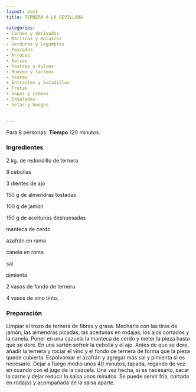```yaml
---
layout: post
title: TERNERA A LA SEVILLANA

categories:
- Carnes y derivados
- Mariscos y moluscos
- Verduras y legumbres
- Pescados
- Arroces
- Salsas
- Postres y dulces
- Huevos y lacteos
- Pastas
- Entrantes y bocadillos
- Frutas
- Sopas y cremas
- Ensaladas
- Setas y hongos
 

---
```

Para 8 personas.
<b>Tiempo</b> 120 minutos.

<h3>Ingredientes</h3>

2 kg. de redondillo de ternera

8 cebollas

3 dientes de ajo

150 g de almendras tostadas

100 g de jamón

150 g de aceitunas deshuesadas

manteca de cerdo

azafrán en rama

canela en rama

sal

pimienta

2 vasos de fondo de ternera

4 vasos de vino tinto.

<h3>Preparación</h3>

Limpiar el trozo de ternera de fibras y grasa. Mecharlo con las tiras de jamón, las almendras picadas, las aceitunas en rodajas, los ajos cortados y la canela. Poner en una cazuela la manteca de cerdo y meter la pieza hasta que se dore. En una sartén sofreír la cebolla y el ajo. Antes de que se dore, añadir la ternera y rociar el vino y el fondo de ternera de forma que la pieza quede cubierta. Espolvorear el azafrán y agregar más sal y pimienta si es necesario. Dejar a fuego medio unos 40 minutos, tapada, regando de vez en cuando con el jugo de la cazuela. Una vez hecha, si es necesario, sacar la carne y dejar reducir la salsa unos minutos. Se puede servir fría, cortada en rodajas y acompañada de la salsa aparte.

